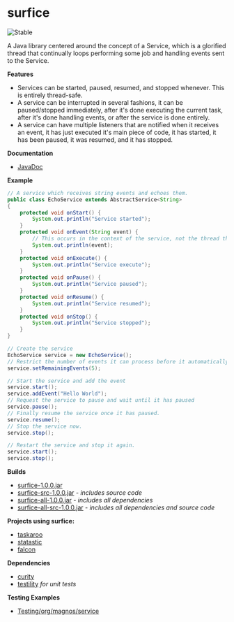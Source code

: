 surfice
=======

![Stable](http://i4.photobucket.com/albums/y123/Freaklotr4/stage_stable.png)

A Java library centered around the concept of a Service, which is a glorified thread that continually loops performing some job and handling events sent to the Service.

**Features**
- Services can be started, paused, resumed, and stopped whenever. This is entirely thread-safe.
- A service can be interrupted in several fashions, it can be paused/stopped immediately, after it's done executing the current task, after it's done handling events, or after the service is done entirely.
- A service can have multiple listeners that are notified when it receives an event, it has just executed it's main piece of code, it has started, it has been paused, it was resumed, and it has stopped.

**Documentation**
- [JavaDoc](http://gh.magnos.org/?r=http://clickermonkey.github.com/surfice/)

**Example**

```java
// A service which receives string events and echoes them.
public class EchoService extends AbstractService<String> 
{
    protected void onStart() {
        System.out.println("Service started");
    }
    protected void onEvent(String event) {
        // This occurs in the context of the service, not the thread that added the event.
        System.out.println(event);
    }
    protected void onExecute() {
        System.out.println("Service execute");
    }
    protected void onPause() {
        System.out.println("Service paused");
    }
    protected void onResume() {
        System.out.println("Service resumed");
    }
    protected void onStop() {
        System.out.println("Service stopped");
    }
}

// Create the service
EchoService service = new EchoService();
// Restrict the number of events it can process before it automatically stops.
service.setRemainingEvents(5);

// Start the service and add the event
service.start();
service.addEvent("Hello World");
// Request the service to pause and wait until it has paused
service.pause();
// Finally resume the service once it has paused.
service.resume();
// Stop the service now.
service.stop();

// Restart the service and stop it again.
service.start();
service.stop();
```

**Builds**
- [surfice-1.0.0.jar](http://gh.magnos.org/?r=https://github.com/ClickerMonkey/surfice/blob/master/build/surfice-1.0.0.jar?raw=true)
- [surfice-src-1.0.0.jar](http://gh.magnos.org/?r=https://github.com/ClickerMonkey/surfice/blob/master/build/surfice-src-1.0.0.jar?raw=true) *- includes source code*
- [surfice-all-1.0.0.jar](http://gh.magnos.org/?r=https://github.com/ClickerMonkey/surfice/blob/master/build/surfice-1.0.0.jar?raw=true) *- includes all dependencies*
- [surfice-all-src-1.0.0.jar](http://gh.magnos.org/?r=https://github.com/ClickerMonkey/surfice/blob/master/build/surfice-src-1.0.0.jar?raw=true) *- includes all dependencies and source code*

**Projects using surfice:**
- [taskaroo](http://gh.magnos.org/?r=https://github.com/ClickerMonkey/taskaroo)
- [statastic](http://gh.magnos.org/?r=https://github.com/ClickerMonkey/statastic)
- [falcon](http://gh.magnos.org/?r=https://github.com/ClickerMonkey/falcon)

**Dependencies**
- [curity](http://gh.magnos.org/?r=https://github.com/ClickerMonkey/curity)
- [testility](http://gh.magnos.org/?r=https://github.com/ClickerMonkey/testility) *for unit tests*

**Testing Examples**
- [Testing/org/magnos/service](http://gh.magnos.org/?r=https://github.com/ClickerMonkey/surfice/tree/master/Testing/org/magnos/service)

